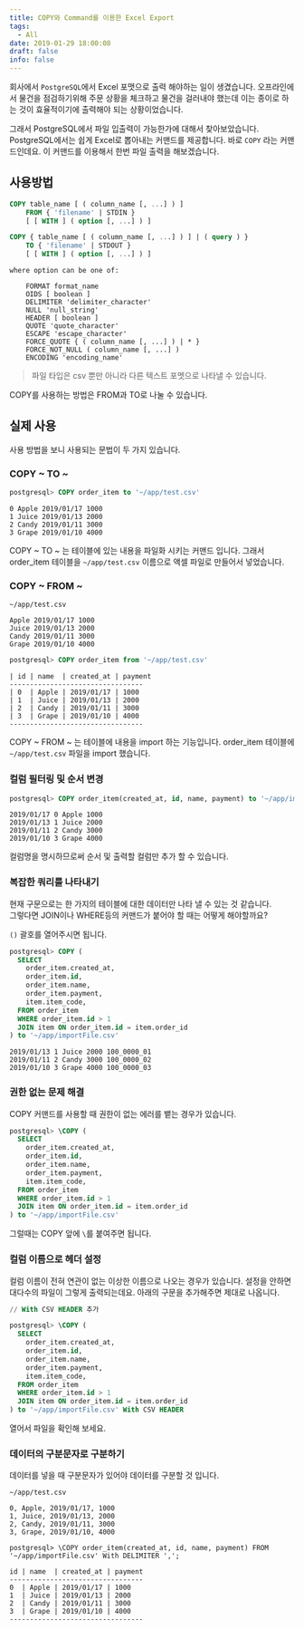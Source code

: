```yaml
---
title: COPY와 Command를 이용한 Excel Export
tags:
  - All
date: 2019-01-29 18:00:08
draft: false
info: false
---
```


회사에서 `PostgreSQL`에서 Excel 포맷으로 출력 해야하는 일이 생겼습니다. 오프라인에서 물건을 점검하기위해 주문 상황을 체크하고 물건을 걸러내야 했는데 이는 종이로 하는 것이 효율적이기에 출력해야 되는 상황이었습니다.

그래서 PostgreSQL에서 파일 입출력이 가능한가에 대해서 찾아보았습니다. PostgreSQL에서는 쉽게 Excel로 뽑아내는 커맨드를 제공합니다. 바로 `COPY` 라는 커맨드인데요. 이 커맨드를 이용해서 한번 파일 출력을 해보겠습니다.

## 사용방법
````sql
COPY table_name [ ( column_name [, ...] ) ]
    FROM { 'filename' | STDIN }
    [ [ WITH ] ( option [, ...] ) ]

COPY { table_name [ ( column_name [, ...] ) ] | ( query ) }
    TO { 'filename' | STDOUT }
    [ [ WITH ] ( option [, ...] ) ]
````
````plain
where option can be one of:

    FORMAT format_name
    OIDS [ boolean ]
    DELIMITER 'delimiter_character'
    NULL 'null_string'
    HEADER [ boolean ]
    QUOTE 'quote_character'
    ESCAPE 'escape_character'
    FORCE_QUOTE { ( column_name [, ...] ) | * }
    FORCE_NOT_NULL ( column_name [, ...] )
    ENCODING 'encoding_name'
````

> 파일 타입은 csv 뿐만 아니라 다른 텍스트 포멧으로 나타낼 수 있습니다.  

COPY를 사용하는 방법은 FROM과 TO로 나눌 수 있습니다.

## 실제 사용

사용 방법을 보니 사용되는 문법이 두 가지 있습니다.

### COPY ~ TO ~

````sql
postgresql> COPY order_item to '~/app/test.csv'
````
````plain
0 Apple 2019/01/17 1000    
1 Juice 2019/01/13 2000    
2 Candy 2019/01/11 3000    
3 Grape 2019/01/10 4000
````

COPY ~ TO ~ 는 테이블에 있는 내용을 파일화 시키는 커맨드 입니다. 그래서 order_item 테이블을 `~/app/test.csv` 이름으로 액셀 파일로 만들어서 넣었습니다.

### COPY ~ FROM ~

````plain
~/app/test.csv

Apple 2019/01/17 1000
Juice 2019/01/13 2000
Candy 2019/01/11 3000
Grape 2019/01/10 4000
````

````sql
postgresql> COPY order_item from '~/app/test.csv'
````
````plain
| id | name  | created_at | payment
---------------------------------
| 0  | Apple | 2019/01/17 | 1000
| 1  | Juice | 2019/01/13 | 2000
| 2  | Candy | 2019/01/11 | 3000
| 3  | Grape | 2019/01/10 | 4000
---------------------------------
````

COPY ~ FROM ~ 는 테이블에 내용을 import 하는 기능입니다.
order_item 테이블에 `~/app/test.csv` 파일을 import 했습니다.


### 컬럼 필터링 및 순서 변경

````sql
postgresql> COPY order_item(created_at, id, name, payment) to '~/app/importFile.csv'
````

```plain
2019/01/17 0 Apple 1000
2019/01/13 1 Juice 2000
2019/01/11 2 Candy 3000
2019/01/10 3 Grape 4000
````

컬럼명을 명시하므로써 순서 및 출력할 컬럼만 추가 할 수 있습니다.

### 복잡한 쿼리를 나타내기

현재 구문으로는 한 가지의 테이블에 대한 데이터만 나타 낼 수 있는 것 같습니다.  
그렇다면 JOIN이나 WHERE등의 커맨드가 붙어야 할 때는 어떻게 해야할까요?  

`()` 괄호를 열어주시면 됩니다.

````sql
postgresql> COPY (
  SELECT
    order_item.created_at,
    order_item.id,
    order_item.name,
    order_item.payment,
    item.item_code,
  FROM order_item
  WHERE order_item.id > 1
  JOIN item ON order_item.id = item.order_id
) to '~/app/importFile.csv'
````
````plain
2019/01/13 1 Juice 2000 100_0000_01
2019/01/11 2 Candy 3000 100_0000_02
2019/01/10 3 Grape 4000 100_0000_03
````

### 권한 없는 문제 해결

COPY 커맨드를 사용할 때 권한이 없는 에러를 뱉는 경우가 있습니다.

````sql
postgresql> \COPY (
  SELECT
    order_item.created_at,
    order_item.id,
    order_item.name,
    order_item.payment,
    item.item_code,
  FROM order_item
  WHERE order_item.id > 1
  JOIN item ON order_item.id = item.order_id
) to '~/app/importFile.csv'
````

그럴때는 COPY 앞에 `\`를 붙여주면 됩니다.

### 컬럼 이름으로 헤더 설정

컬럼 이름이 전혀 연관이 없는 이상한 이름으로 나오는 경우가 있습니다. 설정을 안하면 대다수의 파일이 그렇게 출력되는데요. 아래의 구문을 추가해주면 제대로 나옵니다.

````sql
// With CSV HEADER 추가

postgresql> \COPY (
  SELECT
    order_item.created_at,
    order_item.id,
    order_item.name,
    order_item.payment,
    item.item_code,
  FROM order_item
  WHERE order_item.id > 1
  JOIN item ON order_item.id = item.order_id
) to '~/app/importFile.csv' With CSV HEADER
````

열어서 파일을 확인해 보세요.

### 데이터의 구분문자로 구분하기

데이터를 넣을 때 구분문자가 있어야 데이터를 구분할 것 입니다.

````plain
~/app/test.csv

0, Apple, 2019/01/17, 1000
1, Juice, 2019/01/13, 2000
2, Candy, 2019/01/11, 3000
3, Grape, 2019/01/10, 4000

postgresql> \COPY order_item(created_at, id, name, payment) FROM '~/app/importFile.csv' With DELIMITER ',';

id | name  | created_at | payment
---------------------------------
0  | Apple | 2019/01/17 | 1000
1  | Juice | 2019/01/13 | 2000
2  | Candy | 2019/01/11 | 3000
3  | Grape | 2019/01/10 | 4000
---------------------------------
````
